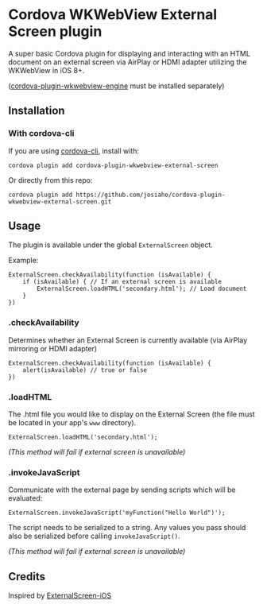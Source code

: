 # Cordova WKWebView External Screen plugin

A super basic Cordova plugin for displaying and interacting with an HTML document on an external screen via AirPlay or HDMI adapter utilizing the WKWebView in iOS 8+. 

([cordova-plugin-wkwebview-engine](https://github.com/apache/cordova-plugin-wkwebview-engine) must be installed separately)

## Installation

### With cordova-cli

If you are using [cordova-cli](https://github.com/apache/cordova-cli), install
with:

    cordova plugin add cordova-plugin-wkwebview-external-screen
    
Or directly from this repo:

    cordova plugin add https://github.com/josiaho/cordova-plugin-wkwebview-external-screen.git


## Usage

The plugin is available under the global `ExternalScreen` object.

Example:

    ExternalScreen.checkAvailability(function (isAvailable) {
    	if (isAvailable) { // If an external screen is available
    		ExternalScreen.loadHTML('secondary.html'); // Load document
    	}
    })

### .checkAvailability
Determines whether an External Screen is currently available (via AirPlay mirroring or HDMI adapter)

    ExternalScreen.checkAvailability(function (isAvailable) {
    	alert(isAvailable) // true or false
    })

### .loadHTML
The .html file you would like to display on the External Screen (the file must be located in your app's `www` directory).

    ExternalScreen.loadHTML('secondary.html');
    
*(This method will fail if external screen is unavailable)*

### .invokeJavaScript

Communicate with the external page by sending scripts which will be evaluated:

    ExternalScreen.invokeJavaScript('myFunction("Hello World")');

The script needs to be serialized to a string. Any values you pass should also be serialized before calling `invokeJavaScript()`.

*(This method will fail if external screen is unavailable)*

## Credits
Inspired by [ExternalScreen-iOS](https://github.com/pearj/ExternalScreen-iOS)